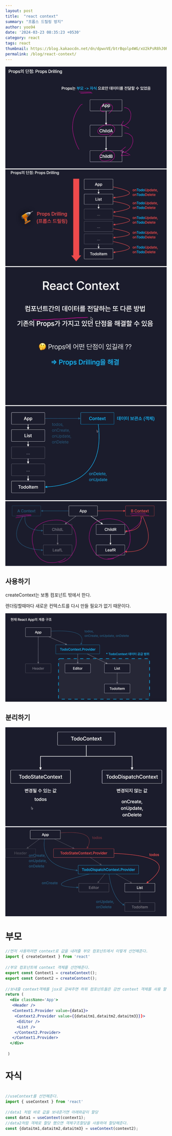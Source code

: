```yaml
---
layout: post
title:  "react context"
summary: "프롭스 드릴링 방지"
author: yoo94
date: '2024-03-23 08:35:23 +0530'
category: react
tags: react
thumbnail: https://blog.kakaocdn.net/dn/dpwvVE/btrBqolp4WG/xU2kPsR8hJ0Rpx9B1LSoZ1/img.png
permalink: /blog/react-context/
---
```


<img src="/postImg/Pasted image 20240506180849.png" alt="Pasted image 20240506180849.png" style="max-width:100%;">
<img src="/postImg/Pasted image 20240506180941.png" alt="Pasted image 20240506180941.png" style="max-width:100%;">
<img src="/postImg/Pasted image 20240506180959.png" alt="Pasted image 20240506180959.png" style="max-width:100%;">
<img src="/postImg/Pasted image 20240506181019.png" alt="Pasted image 20240506181019.png" style="max-width:100%;">
<img src="/postImg/Pasted image 20240506181039.png" alt="Pasted image 20240506181039.png" style="max-width:100%;">

## 사용하기

createContext는 보통 컴포넌트 밖에서 한다.

렌더링할때마다 새로운 컨텍스트를 다시 만들 필요가 없기 때문이다.

<img src="/postImg/Pasted image 20240506181813.png" alt="Pasted image 20240506181813.png" style="max-width:100%;">

## 분리하기

<img src="/postImg/Pasted image 20240506182819.png" alt="Pasted image 20240506182819.png" style="max-width:100%;">
<img src="/postImg/Pasted image 20240506182926.png" alt="Pasted image 20240506182926.png" style="max-width:100%;">

# 부모

```jsx
//먼저 사용하려면 context로 값을 내려줄 부모 컴포넌트에서 이렇게 선언해준다.
import { createContext } from 'react'

//부모 컴포넌트에 context 객체를 선언해준다.
export const Context1 = createContext();
export const Context2 = createContext();

//보내줄 context객체를 jsx로 감싸주면 하위 컴포넌트들은 감싼 context 객체를 사용 할 수 있다. context도 객체이기 때문에 바로 넣지는 못하고 Context1.Provider에 value에 넣어준다.
return (
  <div className='App'>
   <Header />
   <Context1.Provider value={data1}>
    <Context2.Provider value={{dataitm1,dataitm2,dataitm3}}}>
     <Editor />
     <List />
    </Context2.Provider>
   </Context1.Provider>
  </div>

 )
```

# 자식
```jsx

//useContext를 선언해준다.
import { useContext } from 'react'

//data1 처럼 바로 값을 보내준거면 아래와같이 할당
const data1 = useContext(context1);
//data2처럼 객체로 할당 했으면 객체구조할당을 사용하여 할당해준다.
const {dataitm1,dataitm2,dataitm3} = useContext(context2);
```
